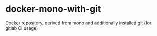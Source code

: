 # docker-mono-with-git
Docker repository, derived from mono and additionally installed git (for gitlab CI usage)

